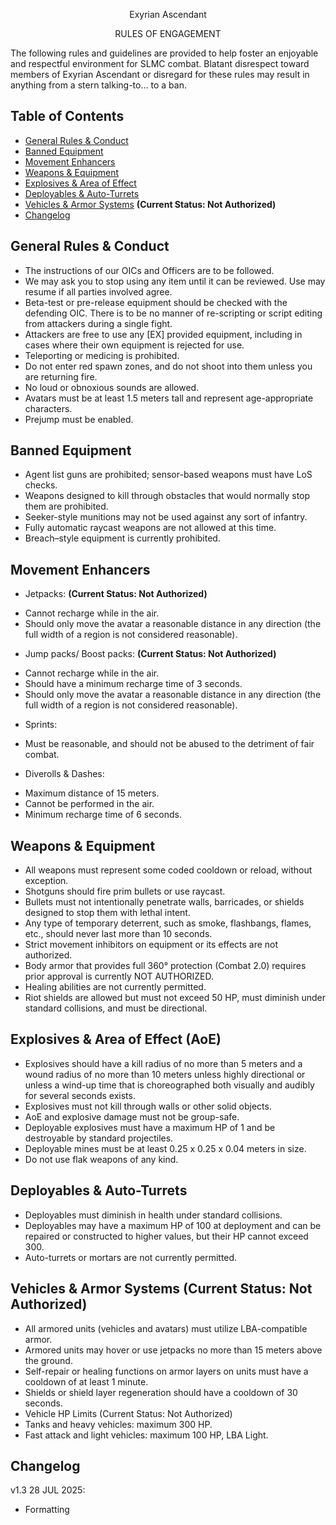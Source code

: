<p align="center">Exyrian Ascendant</p>
<p align="center">RULES OF ENGAGEMENT</p>

The following rules and guidelines are provided to help foster an enjoyable and respectful environment for SLMC combat.
Blatant disrespect toward members of Exyrian Ascendant or disregard for these rules may result in anything from a stern talking-to… to a ban.

## Table of Contents
- [General Rules & Conduct](#general-rules-&-conduct)
- [Banned Equipment](#banned-equipment)
- [Movement Enhancers](#movement-enhancers)
- [Weapons & Equipment](#weapons-&-equipment)
- [Explosives & Area of Effect](#explosives-&-area-of-effect)
- [Deployables & Auto-Turrets](#deployables-&-auto-turrets)
- [Vehicles & Armor Systems](#vehicles-&-armor-systems) <b>(Current Status: Not Authorized)</b>
- [Changelog](#changelog)

## General Rules & Conduct
* The instructions of our OICs and Officers are to be followed. 
* We may ask you to stop using any item until it can be reviewed. Use may resume if all parties involved agree.
* Beta-test or pre-release equipment should be checked with the defending OIC. There is to be no manner of re-scripting or script editing from attackers during a single fight.
* Attackers are free to use any [EX] provided equipment, including in cases where their own equipment is rejected for use.
* Teleporting or medicing is prohibited.
* Do not enter red spawn zones, and do not shoot into them unless you are returning fire.
* No loud or obnoxious sounds are allowed.
* Avatars must be at least 1.5 meters tall and represent age-appropriate characters.
* Prejump must be enabled.

## Banned Equipment
* Agent list guns are prohibited; sensor-based weapons must have LoS checks.
* Weapons designed to kill through obstacles that would normally stop them are prohibited.
* Seeker-style munitions may not be used against any sort of infantry.
* Fully automatic raycast weapons are not allowed at this time.
* Breach–style equipment is currently prohibited.

## Movement Enhancers
* Jetpacks: **(Current Status: Not Authorized)**
 - Cannot recharge while in the air.
 - Should only move the avatar a reasonable distance in any direction (the full width of a region is not considered reasonable).
* Jump packs/ Boost packs: **(Current Status: Not Authorized)**
 - Cannot recharge while in the air.
 - Should have a minimum recharge time of 3 seconds. 
 - Should only move the avatar a reasonable distance in any direction (the full width of a region is not considered reasonable).
* Sprints:
 - Must be reasonable, and should not be abused to the detriment of fair combat.
* Diverolls & Dashes:
 - Maximum distance of 15 meters.
 - Cannot be performed in the air.
 - Minimum recharge time of 6 seconds.

## Weapons & Equipment
* All weapons must represent some coded cooldown or reload, without exception.
* Shotguns should fire prim bullets or use raycast.
* Bullets must not intentionally penetrate walls, barricades, or shields designed to stop them with lethal intent.
* Any type of temporary deterrent, such as smoke, flashbangs, flames, etc., should never last more than 10 seconds.
* Strict movement inhibitors on equipment or its effects are not authorized.
* Body armor that provides full 360° protection (Combat 2.0) requires prior approval is currently NOT AUTHORIZED.
* Healing abilities are not currently permitted.
* Riot shields are allowed but must not exceed 50 HP, must diminish under standard collisions, and must be directional.

## Explosives & Area of Effect (AoE)
* Explosives should have a kill radius of no more than 5 meters and a wound radius of no more than 10 meters unless highly directional or unless a wind-up time that is choreographed both visually and audibly for several seconds exists.
* Explosives must not kill through walls or other solid objects.
* AoE and explosive damage must not be group-safe.
* Deployable explosives must have a maximum HP of 1 and be destroyable by standard projectiles.
* Deployable mines must be at least 0.25 x 0.25 x 0.04 meters in size.
* Do not use flak weapons of any kind.

## Deployables & Auto-Turrets
* Deployables must diminish in health under standard collisions.
* Deployables may have a maximum HP of 100 at deployment and can be repaired or constructed to higher values, but their HP cannot exceed 300.
* Auto-turrets or mortars are not currently permitted.

## Vehicles & Armor Systems (Current Status: Not Authorized)
* All armored units (vehicles and avatars) must utilize LBA-compatible armor.
* Armored units may hover or use jetpacks no more than 15 meters above the ground.
* Self-repair or healing functions on armor layers on units must have a cooldown of at least 1 minute.
* Shields or shield layer regeneration should have a cooldown of 30 seconds.
* Vehicle HP Limits (Current Status: Not Authorized)
* Tanks and heavy vehicles: maximum 300 HP.
* Fast attack and light vehicles: maximum 100 HP, LBA Light.




## Changelog
v1.3 28 JUL 2025:
- Formatting
